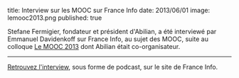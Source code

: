 title: Interview sur les MOOC sur France Info
date: 2013/06/01
image: lemooc2013.png
published: true

Stefane Fermigier, fondateur et président d'Abilian, a été interviewé par Emmanuel Davidenkoff sur France Info, au sujet des MOOC, suite au colloque [Le MOOC 2013](/fr/news/abilian-co-organisateur-le-mooc) dont Abilian était co-organisateur.

<hr>

<i class="icon-microphone"></i> [Retrouvez l'interview](http://www.franceinfo.fr/education-jeunesse/question-d-education/moocs-education-ouverte-et-logiciel-libre-1007873-2013-05-31), sous forme de podcast, sur le site de France Info.